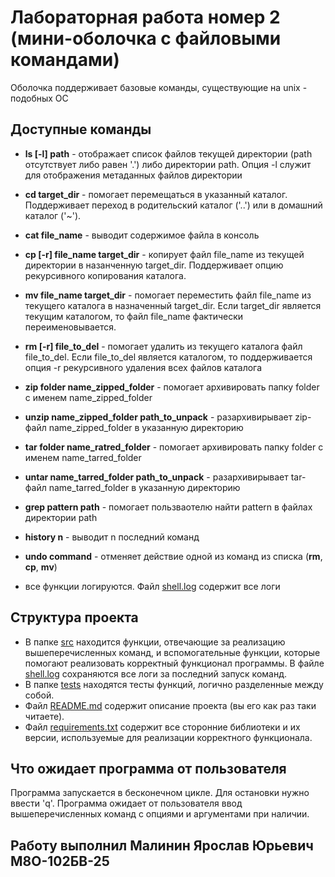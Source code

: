 # Лабораторная работа номер 2 (мини-оболочка с файловыми командами)

Оболочка поддерживает базовые команды, существующие на unix - подобных ОС

## Доступные команды
- __ls [-l] path__ - отображает список файлов текущей директории (path отсутствует либо равен '.') либо директории path. Опция -l служит для отображения метаданных файлов директории
- __cd target_dir__ - помогает перемещаться в указанный каталог. Поддерживает переход в родительский каталог ('..') или в домашний каталог ('~').
- __cat file_name__ - выводит содержимое файла в консоль
- __cp [-r] file_name target_dir__ - копирует файл file_name из текущей директории в назанченную target_dir. Поддерживает опцию рекурсивного копирования каталога.
- __mv file_name target_dir__ - помогает переместить файл file_name из текущего каталога в назначенный target_dir. Если target_dir является текущим каталогом, то файл file_name фактически переименовывается.
- __rm [-r] file_to_del__ - помогает удалить из текущего каталога файл file_to_del. Если file_to_del является каталогом, то поддерживается опция -r рекурсивного удаления всех файлов каталога

- __zip folder name_zipped_folder__ - помогает архивировать папку folder с именем name_zipped_folder
- __unzip name_zipped_folder path_to_unpack__ - разархивирывает zip-файл name_zipped_folder в указанную директорию
- __tar folder name_ratred_folder__ - помогает архивировать папку folder с именем name_tarred_folder
- __untar name_tarred_folder path_to_unpack__ - разархивирывает tar-файл name_tarred_folder в указанную директорию
- __grep pattern path__ - помогает пользваотелю найти pattern в файлах директории path
- __history  n__ - выводит n последний команд
- __undo command__  - отменяет действие одной из команд из списка (__rm__, __cp__, __mv__)

- все функции логируются. Файл [shell.log](src\\shell.log) содержит все логи


## Структура проекта

- В папке [src](src) находится функции, отвечающие за реализацию вышеперечисленных команд, и вспомогательные функции, которые помогают реализовать корректный функционал программы. В файле [shell.log](src\\shell.log) сохраняются все логи за последний запуск команд.
- В папке [tests](tests) находятся тесты функций, логично разделенные между собой.
- Файл [README.md](README.md) содержит описание проекта (вы его как раз таки читаете).
- Файл [requirements.txt](requirements.txt) содержит все сторонние библиотеки и их версии, используемые для реализации корректного функционала.





## Что ожидает программа от пользователя
Программа запускается в бесконечном цикле. Для остановки нужно ввести 'q'. Программа ожидает от пользователя ввод вышеперечисленных команд с опциями и аргументами при наличии.


## Работу выполнил Малинин Ярослав Юрьевич М8О-102БВ-25
